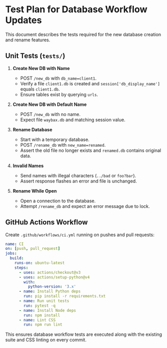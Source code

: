 # Test Plan for Database Workflow Updates

This document describes the tests required for the new database creation and rename features.

## Unit Tests (`tests/`)

1. **Create New DB with Name**
   - POST `/new_db` with `db_name=client1`.
   - Verify a file `client1.db` is created and `session['db_display_name']` equals `client1.db`.
   - Ensure tables exist by querying `urls`.

2. **Create New DB with Default Name**
   - POST `/new_db` with no name.
   - Expect file `waybax.db` and matching session value.

3. **Rename Database**
   - Start with a temporary database.
   - POST `/rename_db` with `new_name=renamed`.
   - Assert the old file no longer exists and `renamed.db` contains original data.

4. **Invalid Names**
   - Send names with illegal characters (`../bad` or `foo?bar`).
   - Assert response flashes an error and file is unchanged.

5. **Rename While Open**
   - Open a connection to the database.
   - Attempt `/rename_db` and expect an error message due to lock.

## GitHub Actions Workflow
Create `.github/workflows/ci.yml` running on pushes and pull requests:

```yaml
name: CI
on: [push, pull_request]
jobs:
  build:
    runs-on: ubuntu-latest
    steps:
      - uses: actions/checkout@v3
      - uses: actions/setup-python@v4
        with:
          python-version: '3.x'
      - name: Install Python deps
        run: pip install -r requirements.txt
      - name: Run unit tests
        run: pytest -q
      - name: Install Node deps
        run: npm install
      - name: Lint CSS
        run: npm run lint
```

This ensures database workflow tests are executed along with the existing suite and CSS linting on every commit.
